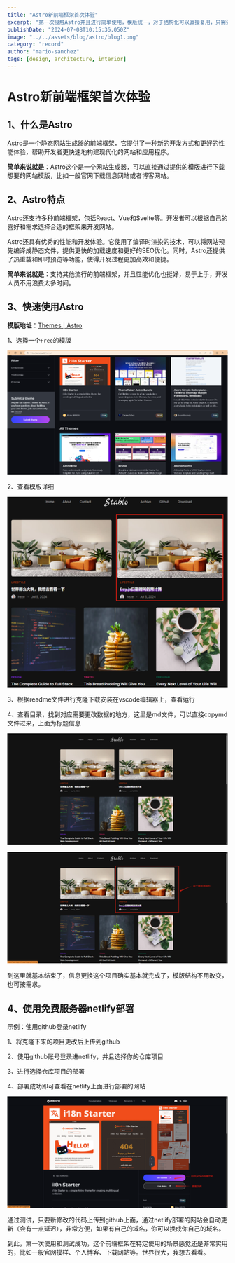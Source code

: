 ```yaml
---
title: "Astro新前端框架首次体验"
excerpt: "第一次接触Astro并且进行简单使用，模版统一，对于结构化可以直接复用，只需要更改数据即可，同时可以使用免费的netlify服务器进行部署"
publishDate: "2024-07-08T10:15:36.050Z"
image: "../../assets/blog/astro/blog1.png"
category: "record"
author: "mario-sanchez"
tags: [design, architecture, interior]
---
```


# Astro新前端框架首次体验

## 1、什么是Astro

Astro是一个静态网站生成器的前端框架，它提供了一种新的开发方式和更好的性能体验，帮助开发者更快速地构建现代化的网站和应用程序。

**简单来说就是**：Astro这个是一个网站生成器，可以直接通过提供的模版进行下载想要的网站模版，比如一般官网下载信息网站或者博客网站。

## 2、Astro特点

Astro还支持多种前端框架，包括React、Vue和Svelte等。开发者可以根据自己的喜好和需求选择合适的框架来开发网站。

Astro还具有优秀的性能和开发体验。它使用了编译时渲染的技术，可以将网站预先编译成静态文件，提供更快的加载速度和更好的SEO优化。同时，Astro还提供了热重载和即时预览等功能，使得开发过程更加高效和便捷。

**简单来说就是**：支持其他流行的前端框架，并且性能优化也挺好，易于上手，开发人员不用浪费太多时间。

## 3、快速使用Astro

**模版地址**：[Themes | Astro](https://astro.build/themes/)

1、选择一个`Free`的模版

![image-20240705173731569](../../assets/blog/astro/blog1.png)

2、查看模版详细

![image-20240705173932430](../../assets/blog/astro/blog3.png)

3、根据readme文件进行克隆下载安装在vscode编辑器上，查看运行

4、查看目录，找到对应需要更改数据的地方，这里是md文件，可以直接copymd文件过来，上面为标题信息

![image-20240705174445995](../../assets/blog/astro/blog4.png)

![image-20240705174233995](../../assets/blog/astro/blog5.png)

到这里就基本结束了，信息更换这个项目确实基本就完成了，模版结构不用改变，也可按需求。

## 4、使用免费服务器netlify部署

示例：使用github登录netlify

1、将克隆下来的项目更改后上传到github

2、使用github账号登录进netlify，并且选择你的仓库项目

3、进行选择仓库项目的部署

4、部署成功即可查看在netlify上面进行部署的网站

![image-20240705174928479](../../assets/blog/astro/blog2.png)

通过测试，只要新修改的代码上传到github上面，通过netlify部署的网站会自动更新（会有一点延迟），非常方便，如果有自己的域名，你可以换成你自己的域名。

到此，第一次使用和测试成功，这个前端框架在特定使用的场景感觉还是非常实用的，比如一般官网摸样、个人博客、下载网站等。世界很大，我想去看看。


